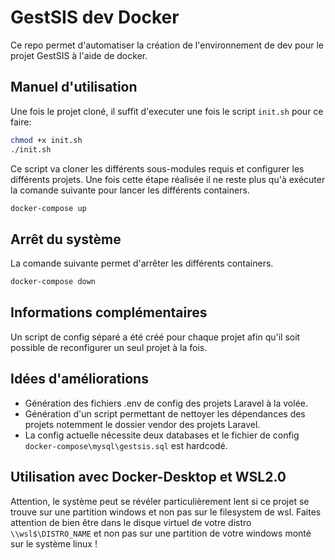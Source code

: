 # GestSIS dev Docker

Ce repo permet d'automatiser la création de l'environnement de dev pour le projet GestSIS à l'aide de docker.

## Manuel d'utilisation

Une fois le projet cloné, il suffit d'executer une fois le script `init.sh` pour ce faire:

```sh
chmod +x init.sh
./init.sh
```

Ce script va cloner les différents sous-modules requis et configurer les différents projets. Une fois cette étape réalisée il ne reste plus qu'à exécuter la comande suivante pour lancer les différents containers.

```sh
docker-compose up
```

## Arrêt du système

La comande suivante permet d'arrêter les différents containers.

```sh
docker-compose down
```

## Informations complémentaires

Un script de config séparé a été créé pour chaque projet afin qu'il soit possible de reconfigurer un seul projet à la fois.

## Idées d'améliorations

- Génération des fichiers .env de config des projets Laravel à la volée.
- Génération d'un script permettant de nettoyer les dépendances des projets notemment le dossier vendor des projets Laravel.
- La config actuelle nécessite deux databases et le fichier de config `docker-compose\mysql\gestsis.sql` est hardcodé.

## Utilisation avec Docker-Desktop et WSL2.0

Attention, le système peut se révéler particulièrement lent si ce projet se trouve sur une partition windows et non pas sur le filesystem de wsl. Faites attention de bien être dans le disque virtuel de votre distro `\\wsl$\DISTRO_NAME` et non pas sur une partition de votre windows monté sur le système linux !